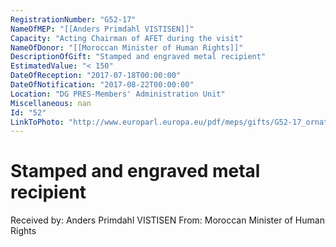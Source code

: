 ```yaml
---
RegistrationNumber: "G52-17"
NameOfMEP: "[[Anders Primdahl VISTISEN]]"
Capacity: "Acting Chairman of AFET during the visit"
NameOfDonor: "[[Moroccan Minister of Human Rights]]"
DescriptionOfGift: "Stamped and engraved metal recipient"
EstimatedValue: "< 150"
DateOfReception: "2017-07-18T00:00:00"
DateOfNotification: "2017-08-22T00:00:00"
Location: "DG PRES-Members' Administration Unit"
Miscellaneous: nan
Id: "52"
LinkToPhoto: "http://www.europarl.europa.eu/pdf/meps/gifts/G52-17_ornated%20metal%20recipient.JPG#"
---
```


# Stamped and engraved metal recipient

Received by: Anders Primdahl VISTISEN
From: Moroccan Minister of Human Rights
